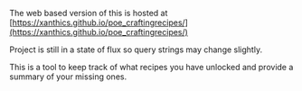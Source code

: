 The web based version of this is hosted at [https://xanthics.github.io/poe_craftingrecipes/](https://xanthics.github.io/poe_craftingrecipes/)

Project is still in a state of flux so query strings may change slightly.

This is a tool to keep track of what recipes you have unlocked and provide a summary of your missing ones.